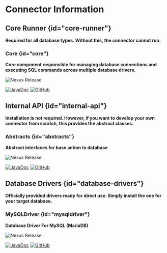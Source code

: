# Connector Information

## Core Runner {id="core-runner"}

**Required for all database types. Without this, the connector cannot run.**

### Core {id="core"}

**Core component responsible for managing database connections and executing SQL commands across multiple database drivers.**

![Nexus Release](https://img.shields.io/nexus/r/me.axolotldev.dbconnector/Core?server=https%3A%2F%2Frepo.axolotldev.me%2F)

[![JavaDoc](https://skillicons.dev/icons?i=java)](https://dbc-jdocs.pages.dev/core) [![GitHub](https://skillicons.dev/icons?i=github)](https://github.com/DBConnector/Core)

## Internal API {id="internal-api"}

**Installation is not required. However, if you want to develop your own connector from scratch, this provides the abstract classes.**

### Abstracts {id="abstracts"}

**Abstract interfaces for base action to database**

![Nexus Release](https://img.shields.io/nexus/r/me.axolotldev.dbconnector/Abstracts?server=https%3A%2F%2Frepo.axolotldev.me%2F)

[![JavaDoc](https://skillicons.dev/icons?i=java)](https://dbc-jdocs.pages.dev/abstracts) [![GitHub](https://skillicons.dev/icons?i=github)](https://github.com/DBConnector/Abstracts)

## Database Drivers {id="database-drivers"}

**Officially provided drivers ready for direct use. Simply install the one for your target database.**

### MySQLDriver {id="mysqldriver"}

**Database Driver For MySQL (MariaDB)**

![Nexus Release](https://img.shields.io/nexus/r/me.axolotldev.dbconnector/MySQLDriver?server=https%3A%2F%2Frepo.axolotldev.me%2F)

[![JavaDoc](https://skillicons.dev/icons?i=java)](https://dbc-jdocs.pages.dev/drivers/mysql) [![GitHub](https://skillicons.dev/icons?i=github)](https://github.com/DBConnector/MySQLDriver)